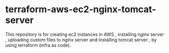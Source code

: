 # terraform-aws-ec2-nginx-tomcat-server
This repository is for creating ec2 instances in AWS , installing nginx server , uploading custom files to nginx server and installing tomcat server , by using terraform (infra as code).
